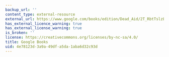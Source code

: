 ```yaml
---
backup_url: ''
content_type: external-resource
external_url: https://www.google.com/books/edition/Dead_Aid/2T_RbtTslzEC?hl=en&gbpv=1
has_external_licence_warning: true
has_external_license_warning: true
is_broken: ''
license: https://creativecommons.org/licenses/by-nc-sa/4.0/
title: Google Books
uid: 4e78123d-3a9a-49df-a5da-1aba6d32c93d
---
```

